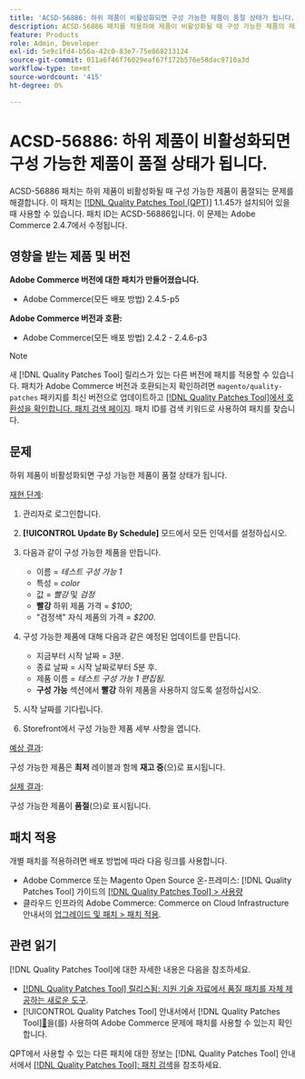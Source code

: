 ```yaml
---
title: 'ACSD-56886: 하위 제품이 비활성화되면 구성 가능한 제품이 품절 상태가 됩니다.'
description: ACSD-56886 패치를 적용하여 제품이 비활성화될 때 구성 가능한 제품의 재고가 부족해지는 Adobe Commerce 문제를 해결합니다.
feature: Products
role: Admin, Developer
exl-id: 5e9c1fd4-b56a-42c0-83e7-75e868213124
source-git-commit: 011a6f46f76029eaf67f172b576e58dac9710a3d
workflow-type: tm+mt
source-wordcount: '415'
ht-degree: 0%

---
```


# ACSD-56886: 하위 제품이 비활성화되면 구성 가능한 제품이 품절 상태가 됩니다.

ACSD-56886 패치는 하위 제품이 비활성화될 때 구성 가능한 제품이 품절되는 문제를 해결합니다. 이 패치는 [[!DNL Quality Patches Tool (QPT)]](https://experienceleague.adobe.com/ko/docs/commerce-operations/tools/quality-patches-tool/quality-patches-tool-to-self-serve-quality-patches) 1.1.45가 설치되어 있을 때 사용할 수 있습니다. 패치 ID는 ACSD-56886입니다. 이 문제는 Adobe Commerce 2.4.7에서 수정됩니다.

## 영향을 받는 제품 및 버전

**Adobe Commerce 버전에 대한 패치가 만들어졌습니다.**

* Adobe Commerce(모든 배포 방법) 2.4.5-p5

**Adobe Commerce 버전과 호환:**

* Adobe Commerce(모든 배포 방법) 2.4.2 - 2.4.6-p3

>[!NOTE]
>
>새 [!DNL Quality Patches Tool] 릴리스가 있는 다른 버전에 패치를 적용할 수 있습니다. 패치가 Adobe Commerce 버전과 호환되는지 확인하려면 `magento/quality-patches` 패키지를 최신 버전으로 업데이트하고 [[!DNL Quality Patches Tool]에서 호환성을 확인합니다. 패치 검색 페이지](https://experienceleague.adobe.com/tools/commerce-quality-patches/index.html?lang=ko). 패치 ID를 검색 키워드로 사용하여 패치를 찾습니다.

## 문제

하위 제품이 비활성화되면 구성 가능한 제품이 품절 상태가 됩니다.

<u>재현 단계</u>:

1. 관리자로 로그인합니다.
1. **[!UICONTROL Update By Schedule]** 모드에서 모든 인덱서를 설정하십시오.
1. 다음과 같이 구성 가능한 제품을 만듭니다.

   * 이름 = *테스트 구성 가능 1*
   * 특성 = *color*
   * 값 = *빨강* 및 *검정*
   * **빨강** 하위 제품 가격 = *$100*;
   * &quot;검정색&quot; 자식 제품의 가격 = *$200*.

1. 구성 가능한 제품에 대해 다음과 같은 예정된 업데이트를 만듭니다.

   * 지금부터 시작 날짜 = *3*&#x200B;분.
   * 종료 날짜 = 시작 날짜로부터 *5*&#x200B;분 후.
   * 제품 이름 = *테스트 구성 가능 1 편집됨*.
   * **구성 가능** 섹션에서 **빨강** 하위 제품을 사용하지 않도록 설정하십시오.

1. 시작 날짜를 기다립니다.
1. Storefront에서 구성 가능한 제품 세부 사항을 엽니다.

<u>예상 결과</u>:

구성 가능한 제품은 **최저** 레이블과 함께 **재고 중**(으)로 표시됩니다.

<u>실제 결과</u>:

구성 가능한 제품이 **품절**(으)로 표시됩니다.

## 패치 적용

개별 패치를 적용하려면 배포 방법에 따라 다음 링크를 사용합니다.

* Adobe Commerce 또는 Magento Open Source 온-프레미스: [!DNL Quality Patches Tool] 가이드의 [[!DNL Quality Patches Tool] > 사용량](/help/tools/quality-patches-tool/usage.md)
* 클라우드 인프라의 Adobe Commerce: Commerce on Cloud Infrastructure 안내서의 [업그레이드 및 패치 > 패치 적용](https://experienceleague.adobe.com/docs/commerce-cloud-service/user-guide/develop/upgrade/apply-patches.html?lang=ko).

## 관련 읽기

[!DNL Quality Patches Tool]에 대한 자세한 내용은 다음을 참조하세요.

* [[!DNL Quality Patches Tool] 릴리스됨: 지원 기술 자료에서 품질 패치를 자체 제공하는 새로운 도구](https://experienceleague.adobe.com/ko/docs/commerce-operations/tools/quality-patches-tool/quality-patches-tool-to-self-serve-quality-patches).
* [!UICONTROL Quality Patches Tool] 안내서에서  [!DNL Quality Patches Tool][&#128279;](/help/tools/quality-patches-tool/patches-available-in-qpt/check-patch-for-magento-issue-with-magento-quality-patches.md)을(를) 사용하여 Adobe Commerce 문제에 패치를 사용할 수 있는지 확인합니다.


QPT에서 사용할 수 있는 다른 패치에 대한 정보는 [!DNL Quality Patches Tool] 안내서에서 [[!DNL Quality Patches Tool]: 패치 검색](https://experienceleague.adobe.com/tools/commerce-quality-patches/index.html?lang=ko)을 참조하세요.
